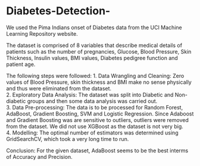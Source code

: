 # Diabetes-Detection-

 We used the Pima Indians onset of Diabetes data from the UCI Machine Learning Repository website. 
 
  The dataset is comprised of 8 variables that describe medical details of patients such as the number of pregnancies, Glucose, Blood Pressure, Skin Thickness, Insulin values, BMI values, Diabetes pedigree function and patient age. 
  
The following steps were followed: 
    1. Data Wrangling and Cleaning: Zero values of Blood Pressure, skin thickness and BMI  make no sense physically and thus were eliminated from the dataset. <br>
    2. Exploratory Data Analysis: The dataset was split into Diabetic and Non-diabetic groups and then some data analysis was carried out. <br>
    3. Data Pre-processing: The data is to be processed for Random Forest, AdaBoost, Gradient Boosting, SVM and Logistic Regression. Since Adaboost and Gradient Boosting was are sensitive to outliers, outliers were removed from the dataset. We did not use XGBoost as the dataset is not very big. <br>
    4. Modelling: The optimal number of estimators was determined using GridSearchCV, which took a very long time to run. <br>
    
Conclusion: For the given dataset, AdaBoost seems to be the best interms of Accuracy and Precision.  
